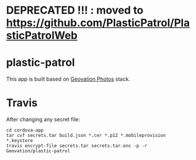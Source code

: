 # DEPRECATED !!! : moved to https://github.com/PlasticPatrol/PlasticPatrolWeb

# plastic-patrol

This app is built based on [Geovation Photos](https://github.com/Geovation/photos) stack.

# Travis
After changing any secret file:
```
cd cordova-app
tar cvf secrets.tar build.json *.cer *.p12 *.mobileprovision *.keystore
travis encrypt-file secrets.tar secrets.tar.enc -p -r Geovation/plastic-patrol
```
